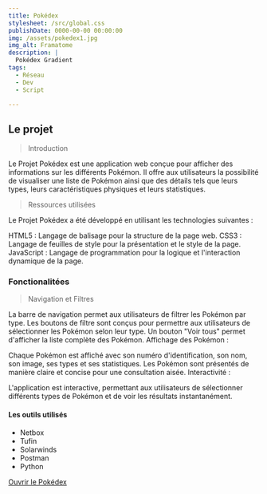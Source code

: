```yaml
---
title: Pokédex
stylesheet: /src/global.css
publishDate: 0000-00-00 00:00:00
img: /assets/pokedex1.jpg
img_alt: Framatome
description: |
  Pokédex Gradient 
tags:
  - Réseau
  - Dev
  - Script

---
```



## Le projet 

>Introduction 

Le Projet Pokédex est une application web conçue pour afficher des informations sur les différents Pokémon. Il offre aux utilisateurs la possibilité de visualiser une liste de Pokémon ainsi que des détails tels que leurs types, leurs caractéristiques physiques et leurs statistiques.

>Ressources utilisées 

Le Projet Pokédex a été développé en utilisant les technologies suivantes :

HTML5 : Langage de balisage pour la structure de la page web.
CSS3 : Langage de feuilles de style pour la présentation et le style de la page.
JavaScript : Langage de programmation pour la logique et l'interaction dynamique de la page.

### Fonctionalitées

>Navigation et Filtres

La barre de navigation permet aux utilisateurs de filtrer les Pokémon par type.
Les boutons de filtre sont conçus pour permettre aux utilisateurs de sélectionner les Pokémon selon leur type.
Un bouton "Voir tous" permet d'afficher la liste complète des Pokémon.
Affichage des Pokémon :

Chaque Pokémon est affiché avec son numéro d'identification, son nom, son image, ses types et ses statistiques.
Les Pokémon sont présentés de manière claire et concise pour une consultation aisée.
Interactivité :

L'application est interactive, permettant aux utilisateurs de sélectionner différents types de Pokémon et de voir les résultats instantanément.

#### Les outils utilisés

- Netbox
- Tufin
- Solarwinds
- Postman
- Python

<div class="cta">
    <a href="https://pokedex-gradient.vercel.app" class="call-to-action">Ouvrir le Pokédex</a>
</div>
